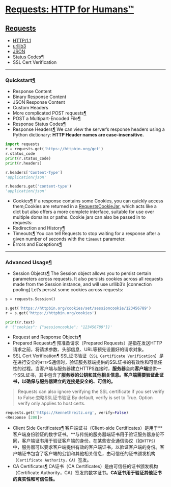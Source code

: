 # [Requests: HTTP for Humans™](https://github.com/dululu/notes/issues/36)

## [Requests](https://requests.readthedocs.io/en/latest/)
- [HTTP/1.1](https://github.com/dululu/notes/issues/37)
- [urllib3](https://github.com/dululu/notes/issues/38)
- [JSON](https://github.com/dululu/notes/issues/38)
- [Status Codes¶](https://github.com/dululu/notes/issues/34)
- SSL Cert Verification
---
### Quickstart[¶](https://requests.readthedocs.io/en/latest/user/quickstart/#quickstart)
- Response Content
- Binary Response Content
- JSON Response Content
- Custom Headers
- More complicated POST requests[¶](https://requests.readthedocs.io/en/latest/user/quickstart/#more-complicated-post-requests)
- POST a Multipart-Encoded File[¶](https://requests.readthedocs.io/en/latest/user/quickstart/#post-a-multipart-encoded-file)
- Response Status Codes[¶](https://requests.readthedocs.io/en/latest/user/quickstart/#response-status-codes)
- Response Headers[¶](https://requests.readthedocs.io/en/latest/user/quickstart/#response-headers)
We can view the server’s response headers using a Python dictionary:
**HTTP Header names are case-insensitive.** 
```python
import requests
r = requests.get('https://httpbin.org/get')
r.status_code
print(r.status_code)
print(r.headers)

r.headers['Content-Type']
'application/json'

r.headers.get('content-type')
'application/json'
```
- Cookies[¶](https://requests.readthedocs.io/en/latest/user/quickstart/#cookies)
If a response contains some Cookies, you can quickly access them,Cookies are returned in a [RequestsCookieJar](https://requests.readthedocs.io/en/latest/api/#requests.cookies.RequestsCookieJar), which acts like a dict but also offers a more complete interface, suitable for use over multiple domains or paths. Cookie jars can also be passed in to requests:
- Redirection and History[¶](https://requests.readthedocs.io/en/latest/user/quickstart/#redirection-and-history)
- Timeouts[¶](https://requests.readthedocs.io/en/latest/user/quickstart/#timeouts)
You can tell Requests to stop waiting for a response after a given number of seconds with the `timeout` parameter.
- Errors and Exceptions[¶](https://requests.readthedocs.io/en/latest/user/quickstart/#errors-and-exceptions)


---

### Advanced Usage[¶](https://requests.readthedocs.io/en/latest/user/advanced/#advanced-usage)
- Session Objects[¶](https://requests.readthedocs.io/en/latest/user/advanced/#session-objects)
The Session object allows you to persist certain parameters across requests. It also persists cookies across all requests made from the Session instance, and will use urllib3’s [connection pooling]
Let’s persist some cookies across requests:
```python
s = requests.Session()

s.get('https://httpbin.org/cookies/set/sessioncookie/123456789')
r = s.get('https://httpbin.org/cookies')

print(r.text)
# '{"cookies": {"sessioncookie": "123456789"}}'
```
- Request and Response Objects[¶](https://requests.readthedocs.io/en/latest/user/advanced/#request-and-response-objects)
- Prepared Requests[¶](https://requests.readthedocs.io/en/latest/user/advanced/#prepared-requests)
预准备请求（Prepared Requests）是指在发送HTTP请求之前，将请求参数、头部信息、URL等预先设置好的请求对象。
- SSL Cert Verification[¶](https://requests.readthedocs.io/en/latest/user/advanced/#ssl-cert-verification)
SSL证书验证（`SSL Certificate Verification`）是在进行安全的`HTTP`S通信时，验证服务器端提供的SSL证书的有效性和可信任性的过程。当客户端与服务器建立HTTPS连接时，**服务器**会向**客户端**提供一个SSL证书，其中包含了**服务器的公钥和其他相关信息。客户端需要验证此证书，以确保与服务器建立的连接是安全的、可信的。**
>Requests can also ignore verifying the SSL certificate if you set verify to False:忽略SSL证书验证
By default, verify is set to True. Option verify only applies to host certs.
```python
requests.get('https://kennethreitz.org', verify=False)
<Response [200]>
```
- Client Side Certificates[¶](https://requests.readthedocs.io/en/latest/user/advanced/#client-side-certificates)
客户端证书（Client-side Certificates）是用于**客户端身份验证的数字证书。**与传统的服务器端证书用于验证服务器身份不同，客户端证书用于验证客户端的身份。在某些安全通信协议（如`HTTPS`）中，服务器可以要求客户端提供有效的客户端证书，以验证客户端的身份。客户端证书包含了客户端的公钥和其他相关信息，由可信任的证书颁发机构（`Certificate Authority，CA`）签发。
- CA Certificates[¶](https://requests.readthedocs.io/en/latest/user/advanced/#ca-certificates)
CA证书（CA Certificates）是由可信任的证书颁发机构（Certificate Authority，CA）签发的数字证书。**CA证书用于验证其他证书的真实性和可信任性。**

